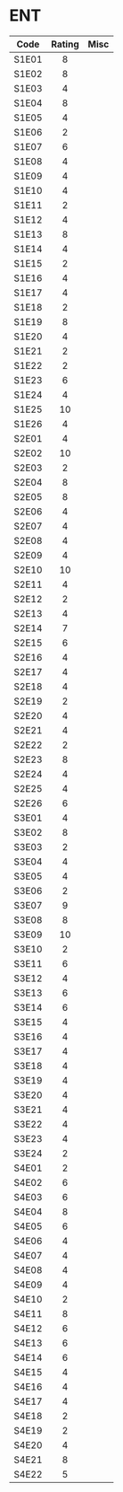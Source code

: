 # ENT
Code | Rating | Misc
--- |:---:| ---
S1E01 | 8 | 
S1E02 | 8 | 
S1E03 | 4 | 
S1E04 | 8 | 
S1E05 | 4 | 
S1E06 | 2 | 
S1E07 | 6 | 
S1E08 | 4 | 
S1E09 | 4 | 
S1E10 | 4 | 
S1E11 | 2 | 
S1E12 | 4 | 
S1E13 | 8 | 
S1E14 | 4 | 
S1E15 | 2 | 
S1E16 | 4 | 
S1E17 | 4 | 
S1E18 | 2 | 
S1E19 | 8 | 
S1E20 | 4 | 
S1E21 | 2 | 
S1E22 | 2 | 
S1E23 | 6 | 
S1E24 | 4 | 
S1E25 | 10 | 
S1E26 | 4 | 
S2E01 | 4 | 
S2E02 | 10 | 
S2E03 | 2 | 
S2E04 | 8 | 
S2E05 | 8 | 
S2E06 | 4 | 
S2E07 | 4 | 
S2E08 | 4 | 
S2E09 | 4 | 
S2E10 | 10 | 
S2E11 | 4 | 
S2E12 | 2 | 
S2E13 | 4 | 
S2E14 | 7 | 
S2E15 | 6 | 
S2E16 | 4 | 
S2E17 | 4 | 
S2E18 | 4 | 
S2E19 | 2 | 
S2E20 | 4 | 
S2E21 | 4 | 
S2E22 | 2 | 
S2E23 | 8 | 
S2E24 | 4 | 
S2E25 | 4 | 
S2E26 | 6 | 
S3E01 | 4 | 
S3E02 | 8 | 
S3E03 | 2 | 
S3E04 | 4 | 
S3E05 | 4 | 
S3E06 | 2 | 
S3E07 | 9 | 
S3E08 | 8 | 
S3E09 | 10 | 
S3E10 | 2 | 
S3E11 | 6 | 
S3E12 | 4 | 
S3E13 | 6 | 
S3E14 | 6 | 
S3E15 | 4 | 
S3E16 | 4 | 
S3E17 | 4 | 
S3E18 | 4 | 
S3E19 | 4 | 
S3E20 | 4 | 
S3E21 | 4 | 
S3E22 | 4 | 
S3E23 | 4 | 
S3E24 | 2 | 
S4E01 | 2 | 
S4E02 | 6 | 
S4E03 | 6 | 
S4E04 | 8 | 
S4E05 | 6 | 
S4E06 | 4 | 
S4E07 | 4 | 
S4E08 | 4 | 
S4E09 | 4 | 
S4E10 | 2 | 
S4E11 | 8 | 
S4E12 | 6 | 
S4E13 | 6 | 
S4E14 | 6 | 
S4E15 | 4 | 
S4E16 | 4 | 
S4E17 | 4 | 
S4E18 | 2 | 
S4E19 | 2 | 
S4E20 | 4 | 
S4E21 | 8 | 
S4E22 | 5 |
